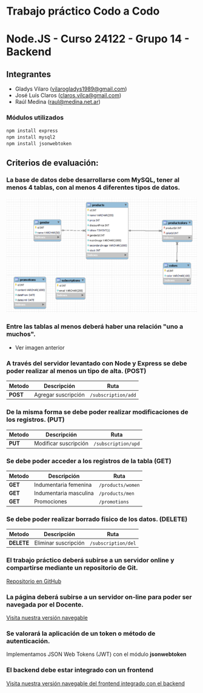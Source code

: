 # Trabajo práctico Codo a Codo
# Node.JS - Curso 24122 - Grupo 14 - Backend

## Integrantes
- Gladys Vilaro (vilarogladys1989@gmail.com)
- José Luís Claros (claros.vilca@gmail.com)
- Raúl Medina (raul@medina.net.ar)

### Módulos utilizados
```sh
npm install express
npm install mysql2
npm install jsonwebtoken
```

## Criterios de evaluación:

### La base de datos debe desarrollarse com MySQL, tener al menos 4 tablas, con al menos 4 diferentes tipos de datos.

![DER](./img/der.png)

### Entre las tablas al menos deberá haber una relación "uno a muchos".

- Ver imagen anterior

### A través del servidor levantado con Node y Express se debe poder realizar al menos un tipo de alta. (POST)
| Metodo | Descripción | Ruta |
| ------ | ------ | ------ |
| **POST** | Agregar suscripción | `/subscription/add` |

### De la misma forma se debe poder realizar modificaciones de los registros. (PUT)
| Metodo | Descripción | Ruta |
| ------ | ------ | ------ |
| **PUT** | Modificar suscripción | `/subscription/upd` |

### Se debe poder acceder a los registros de la tabla (GET)
| Metodo | Descripción | Ruta |
| ------ | ------ | ------ |
| **GET** | Indumentaria femenina | `/products/women` |
| **GET** | Indumentaria masculina | `/products/men` |
| **GET** | Promociones | `/promotions` |

### Se debe poder realizar borrado físico de los datos. (DELETE)
| Metodo | Descripción | Ruta |
| ------ | ------ | ------ |
| **DELETE** | Eliminar suscripción | `/subscription/del` |

### El trabajo práctico deberá subirse a un servidor online y compartirse mediante un repositorio de Git.
[Repositorio en GitHub](https://github.com/raulmedinaAR/Grupo14-NodeJS-Backend-Old.git)

### La página deberá subirse a un servidor on-line para poder ser navegada por el Docente.
[Visita nuestra versión navegable](PENDIENTE!!!)

### Se valorará la aplicación de un token o método de autenticación.
Implementamos JSON Web Tokens (JWT) con el módulo **jsonwebtoken**

### El backend debe estar integrado con un frontend
[Visita nuestra versión navegable del frontend integrado con el backend](https://grupo14.netlify.app/)

